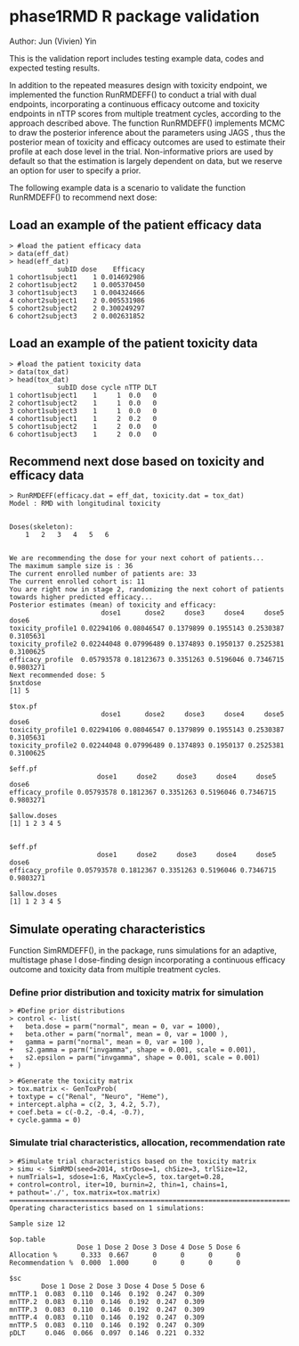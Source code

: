 # phase1RMD R package validation

Author: Jun (Vivien) Yin

This is the validation report includes testing example data, codes and expected testing results.

In addition to the repeated measures design with toxicity endpoint, we implemented the function RunRMDEFF() to conduct a trial with dual endpoints, incorporating a continuous efficacy outcome and toxicity endpoints in nTTP scores from multiple treatment cycles, according to the approach described above. The function RunRMDEFF() implements MCMC to draw the posterior inference about the parameters using JAGS , thus the posterior mean of toxicity and efficacy outcomes are used to estimate their profile at each dose level in the trial. Non-informative priors are used by default so that the estimation is largely dependent on data, but we reserve an option for user to specify a prior.

The following example data is a scenario to validate the function RunRMDEFF() to recommend next dose:

## Load an example of the patient efficacy data
```
> #load the patient efficacy data
> data(eff_dat)
> head(eff_dat)
            subID dose    Efficacy
1 cohort1subject1    1 0.014692986
2 cohort1subject2    1 0.005370450
3 cohort1subject3    1 0.004324666
4 cohort2subject1    2 0.005531986
5 cohort2subject2    2 0.300249297
6 cohort2subject3    2 0.002631852
```

## Load an example of the patient toxicity data
```
> #load the patient toxicity data
> data(tox_dat)
> head(tox_dat)
            subID dose cycle nTTP DLT
1 cohort1subject1    1     1  0.0   0
2 cohort1subject2    1     1  0.0   0
3 cohort1subject3    1     1  0.0   0
4 cohort1subject1    1     2  0.2   0
5 cohort1subject2    1     2  0.0   0
6 cohort1subject3    1     2  0.0   0
```

## Recommend next dose based on toxicity and efficacy data
```
> RunRMDEFF(efficacy.dat = eff_dat, toxicity.dat = tox_dat)
Model : RMD with longitudinal toxicity


Doses(skeleton):
 	1 	2 	3 	4 	5 	6 


We are recommending the dose for your next cohort of patients...
The maximum sample size is : 36
The current enrolled number of patients are: 33
The current enrolled cohort is: 11
You are right now in stage 2, randomizing the next cohort of patients towards higher predicted efficacy...
Posterior estimates (mean) of toxicity and efficacy:
                       dose1      dose2     dose3     dose4     dose5     dose6
toxicity_profile1 0.02294106 0.08046547 0.1379899 0.1955143 0.2530387 0.3105631
toxicity_profile2 0.02244048 0.07996489 0.1374893 0.1950137 0.2525381 0.3100625
efficacy_profile  0.05793578 0.18123673 0.3351263 0.5196046 0.7346715 0.9803271
Next recommended dose: 5
$nxtdose
[1] 5

$tox.pf
                       dose1      dose2     dose3     dose4     dose5     dose6
toxicity_profile1 0.02294106 0.08046547 0.1379899 0.1955143 0.2530387 0.3105631
toxicity_profile2 0.02244048 0.07996489 0.1374893 0.1950137 0.2525381 0.3100625

$eff.pf
                      dose1     dose2     dose3     dose4     dose5     dose6
efficacy_profile 0.05793578 0.1812367 0.3351263 0.5196046 0.7346715 0.9803271

$allow.doses
[1] 1 2 3 4 5


$eff.pf
                      dose1     dose2     dose3     dose4     dose5     dose6
efficacy_profile 0.05793578 0.1812367 0.3351263 0.5196046 0.7346715 0.9803271

$allow.doses
[1] 1 2 3 4 5
```

## Simulate operating characteristics 

Function SimRMDEFF(), in the package, runs simulations for an adaptive, multistage phase I dose-finding design incorporating a continuous efficacy outcome and toxicity data from multiple treatment cycles.

### Define prior distribution and toxicity matrix for simulation
```
> #Define prior distributions
> control <- list(
+   beta.dose = parm("normal", mean = 0, var = 1000),
+   beta.other = parm("normal", mean = 0, var = 1000 ),
+   gamma = parm("normal", mean = 0, var = 100 ),
+   s2.gamma = parm("invgamma", shape = 0.001, scale = 0.001),
+   s2.epsilon = parm("invgamma", shape = 0.001, scale = 0.001)
+ )

> #Generate the toxicity matrix
> tox.matrix <- GenToxProb(
+ toxtype = c("Renal", "Neuro", "Heme"),
+ intercept.alpha = c(2, 3, 4.2, 5.7),
+ coef.beta = c(-0.2, -0.4, -0.7),
+ cycle.gamma = 0)
```

### Simulate trial characteristics, allocation, recommendation rate

```
> #Simulate trial characteristics based on the toxicity matrix
> simu <- SimRMD(seed=2014, strDose=1, chSize=3, trlSize=12,
+ numTrials=1, sdose=1:6, MaxCycle=5, tox.target=0.28,
+ control=control, iter=10, burnin=2, thin=1, chains=1,
+ pathout='./', tox.matrix=tox.matrix)
=========================================================================================================================
Operating characteristics based on 1 simulations:

Sample size 12

$op.table
                 Dose 1 Dose 2 Dose 3 Dose 4 Dose 5 Dose 6
Allocation %      0.333  0.667      0      0      0      0
Recommendation %  0.000  1.000      0      0      0      0

$sc
        Dose 1 Dose 2 Dose 3 Dose 4 Dose 5 Dose 6
mnTTP.1  0.083  0.110  0.146  0.192  0.247  0.309
mnTTP.2  0.083  0.110  0.146  0.192  0.247  0.309
mnTTP.3  0.083  0.110  0.146  0.192  0.247  0.309
mnTTP.4  0.083  0.110  0.146  0.192  0.247  0.309
mnTTP.5  0.083  0.110  0.146  0.192  0.247  0.309
pDLT     0.046  0.066  0.097  0.146  0.221  0.332
```
